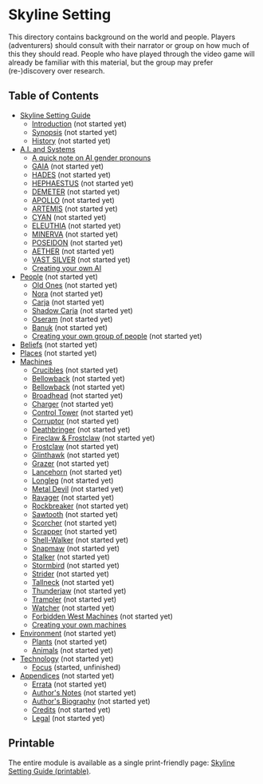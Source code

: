 # Skyline Setting

This directory contains background on the world and people.
Players (adventurers) should consult with their narrator or group on how much of this they should read.
People who have played through the video game will already be familiar with this material, but the group may prefer (re-)discovery over research.

## Table of Contents

<!-- +template files guide/setting web-table-of-contents -->

* [Skyline Setting Guide](010-front-matter.md)
  * [Introduction](015-introduction.md) (not started yet)
  * [Synopsis](020-synopsis.md) (not started yet)
  * [History](100-history.md) (not started yet)
* [A.I. and Systems](200-ai.md)
  * [A quick note on AI gender pronouns](203-ai-gender.md)
  * [GAIA](205-gaia.md) (not started yet)
  * [HADES](210-hades.md) (not started yet)
  * [HEPHAESTUS](215-hephaestus.md) (not started yet)
  * [DEMETER](220-demeter.md) (not started yet)
  * [APOLLO](225-apollo.md) (not started yet)
  * [ARTEMIS](230-artemis.md) (not started yet)
  * [CYAN](235-cyan.md) (not started yet)
  * [ELEUTHIA](240-eleuthia.md) (not started yet)
  * [MINERVA](245-minerva.md) (not started yet)
  * [POSEIDON](250-poseidon.md) (not started yet)
  * [AETHER](255-aether.md) (not started yet)
  * [VAST SILVER](260-vast-silver.md) (not started yet)
  * [Creating your own AI](280-creating-your-own.md)
* [People](300-people.md) (not started yet)
  * [Old Ones](305-old-ones.md) (not started yet)
  * [Nora](310-nora.md) (not started yet)
  * [Carja](315-carja.md) (not started yet)
  * [Shadow Carja](320-shadow-carja.md) (not started yet)
  * [Oseram](325-oseram.md) (not started yet)
  * [Banuk](330-banuk.md) (not started yet)
  * [Creating your own group of people](380-creating-your-own.md) (not started yet)
* [Beliefs](400-beliefs.md) (not started yet)
* [Places](500-places.md) (not started yet)
* [Machines](600-machines.md)
  * [Crucibles](605-crucibles.md) (not started yet)
  * [Bellowback](610-behemoth.md) (not started yet)
  * [Bellowback](612-bellowback.md) (not started yet)
  * [Broadhead](614-broadhead.md) (not started yet)
  * [Charger](616-charger.md) (not started yet)
  * [Control Tower](618-control-tower.md) (not started yet)
  * [Corruptor](620-corruptor.md) (not started yet)
  * [Deathbringer](622-deathbringer.md) (not started yet)
  * [Fireclaw & Frostclaw](626-fireclaw.md) (not started yet)
  * [Frostclaw](628-frostclaw.md) (not started yet)
  * [Glinthawk](630-glinthawk.md) (not started yet)
  * [Grazer](632-grazer.md) (not started yet)
  * [Lancehorn](634-lancehorn.md) (not started yet)
  * [Longleg](636-longleg.md) (not started yet)
  * [Metal Devil](640-metal-devil.md) (not started yet)
  * [Ravager](643-ravager.md) (not started yet)
  * [Rockbreaker](646-rockbreaker.md) (not started yet)
  * [Sawtooth](649-sawtooth.md) (not started yet)
  * [Scorcher](652-scorcher.md) (not started yet)
  * [Scrapper](655-scrapper.md) (not started yet)
  * [Shell-Walker](658-shell-walker.md) (not started yet)
  * [Snapmaw](661-snapmaw.md) (not started yet)
  * [Stalker](664-stalker.md) (not started yet)
  * [Stormbird](667-stormbird.md) (not started yet)
  * [Strider](670-strider.md) (not started yet)
  * [Tallneck](672-tallneck.md) (not started yet)
  * [Thunderjaw](675-thunderjaw.md) (not started yet)
  * [Trampler](678-trampler.md) (not started yet)
  * [Watcher](681-watcher.md) (not started yet)
  * [Forbidden West Machines](690-forbidden-west.md) (not started yet)
  * [Creating your own machines](695-creating-your-own.md)
* [Environment](700-environment.md) (not started yet)
  * [Plants](720-plants.md) (not started yet)
  * [Animals](740-animals.md) (not started yet)
* [Technology](750-technology.md) (not started yet)
  * [Focus](751-focus.md) (started, unfinished)
* [Appendices](900-appendices.md) (not started yet)
  * [Errata](940-errata.md) (not started yet)
  * [Author's Notes](950-author-notes.md) (not started yet)
  * [Author's Biography](955-author-bio.md) (not started yet)
  * [Credits](960-credits.md) (not started yet)
  * [Legal](980-legal.md) (not started yet)

<!-- -template files guide/setting web-table-of-contents -->

## Printable

The entire module is available as a single print-friendly page: [Skyline Setting Guide (printable)](print.md).
